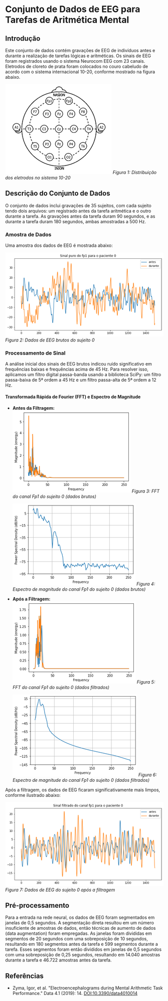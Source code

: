 # Conjunto de Dados de EEG para Tarefas de Aritmética Mental

## Introdução

Este conjunto de dados contém gravações de EEG de indivíduos antes e durante a realização de tarefas lógicas e aritméticas. Os sinais de EEG foram registrados usando o sistema Neurocom EEG com 23 canais. Eletrodos de cloreto de prata foram colocados no couro cabeludo de acordo com o sistema internacional 10-20, conforme mostrado na figura abaixo.

![Distribuição dos Eletrodos](Images/Distribuição%20de%20eletrodos.png)
*Figura 1: Distribuição dos eletrodos no sistema 10-20*

## Descrição do Conjunto de Dados

O conjunto de dados inclui gravações de 35 sujeitos, com cada sujeito tendo dois arquivos: um registrado antes da tarefa aritmética e o outro durante a tarefa. As gravações antes da tarefa duram 90 segundos, e as durante a tarefa duram 180 segundos, ambas amostradas a 500 Hz.

### Amostra de Dados

Uma amostra dos dados de EEG é mostrada abaixo:

![Dados de EEG Brutos](Images/SinaPuro.png)
*Figura 2: Dados de EEG brutos do sujeito 0*

### Processamento de Sinal

A análise inicial dos sinais de EEG brutos indicou ruído significativo em frequências baixas e frequências acima de 45 Hz. Para resolver isso, aplicamos um filtro digital passa-banda usando a biblioteca SciPy: um filtro passa-baixa de 5ª ordem a 45 Hz e um filtro passa-alta de 5ª ordem a 12 Hz.

#### Transformada Rápida de Fourier (FFT) e Espectro de Magnitude

- **Antes da Filtragem:**
  ![FFT Antes da Filtragem](Images/FFT_Puro.png)
  *Figura 3: FFT do canal Fp1 do sujeito 0 (dados brutos)*

  ![Espectro de Magnitude Antes da Filtragem](Images/Magnitude_Puro.png)
  *Figura 4: Espectro de magnitude do canal Fp1 do sujeito 0 (dados brutos)*

- **Após a Filtragem:**
  ![FFT Após a Filtragem](Images/FFT_Filtro.png)
  *Figura 5: FFT do canal Fp1 do sujeito 0 (dados filtrados)*

  ![Espectro de Magnitude Após a Filtragem](Images/Magnitude_Filtro.png)
  *Figura 6: Espectro de magnitude do canal Fp1 do sujeito 0 (dados filtrados)*

Após a filtragem, os dados de EEG ficaram significativamente mais limpos, conforme ilustrado abaixo:

![Dados de EEG Filtrados](Images/SinaFltrado.png)
*Figura 7: Dados de EEG do sujeito 0 após a filtragem*

## Pré-processamento

Para a entrada na rede neural, os dados de EEG foram segmentados em janelas de 0,5 segundos. A segmentação direta resultou em um número insuficiente de amostras de dados, então técnicas de aumento de dados (data augmentation) foram empregadas. As janelas foram divididas em segmentos de 20 segundos com uma sobreposição de 10 segundos, resultando em 180 segmentos antes da tarefa e 599 segmentos durante a tarefa. Esses segmentos foram então divididos em janelas de 0,5 segundos com uma sobreposição de 0,25 segundos, resultando em 14.040 amostras durante a tarefa e 46.722 amostras antes da tarefa.

## Referências

- Zyma, Igor, et al. \"Electroencephalograms during Mental Arithmetic Task Performance.\" Data 4.1 (2019): 14. [DOI:10.3390/data4010014](https://www.mdpi.com/2306-5729/4/1/14)
